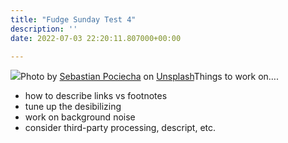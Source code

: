 ```yaml
---
title: "Fudge Sunday Test 4"
description: ''
date: 2022-07-03 22:20:11.807000+00:00

---
```


[![](https://images.unsplash.com/photo-1637571847531-1993f346426e?crop=entropy&cs=tinysrgb&fit=max&fm=jpg&ixid=MnwzMDAzMzh8MHwxfHNlYXJjaHwxMXx8Y29tcHJlc3NvcnxlbnwwfHx8fDE2NTY4Nzk4Njg&ixlib=rb-1.2.1&q=80&w=1080)](https://images.unsplash.com/photo-1637571847531-1993f346426e?crop=entropy&cs=tinysrgb&fit=max&fm=jpg&ixid=MnwzMDAzMzh8MHwxfHNlYXJjaHwxMXx8Y29tcHJlc3NvcnxlbnwwfHx8fDE2NTY4Nzk4Njg&ixlib=rb-1.2.1&q=80&w=1080)Photo by [Sebastian Pociecha](https://unsplash.com/@sebastianpoc) on [Unsplash](https://unsplash.com)Things to work on….

* how to describe links vs footnotes
* tune up the desibilizing
* work on background noise
* consider third-party processing, descript, etc.
